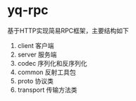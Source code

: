 # yq-rpc
基于HTTP实现简易RPC框架，主要结构如下
1. client 客户端
2. server 服务端
3. codec 序列化和反序列化
4. common 反射工具包
5. proto 协议类
6. transport 传输方法类

